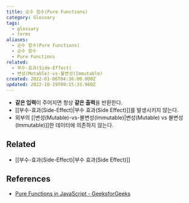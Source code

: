 ```yaml
---
title: 순수 함수(Pure Functions)
category: Glossary
tags:
  - glossary
  - terms
aliases:
  - 순수 함수(Pure Functions)
  - 순수 함수
  - Pure Functions
related:
  - 부수-효과(Side-Effect)
  - 변성(Mutable)-vs-불변성(Immutable)
created: 2022-01-06T04:36:00.000Z
updated: 2022-10-19T09:15:33.980Z
---
```


- **같은 입력**이 주어지면 항상 **같은 출력**을 반환한다.
- [[부수-효과(Side-Effect)|부수 효과(Side Effect)]]를 발생시키지 않는다.
- 외부의 [[변성(Mutable)-vs-불변성(Immutable)|변성(Mutable) vs 불변성(Immutable)]]한 데이터에 의존하지 않는다.

## Related

- [[부수-효과(Side-Effect)|부수 효과(Side Effect)]]

## References

- [Pure Functions in JavaScript - GeeksforGeeks](https://www.geeksforgeeks.org/pure-functions-in-javascript/)
